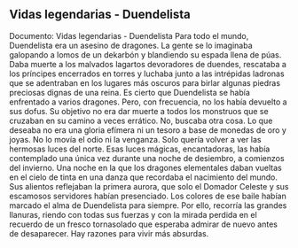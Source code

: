 ## Vidas legendarias - Duendelista
Documento: Vidas legendarias - Duendelista
Para todo el mundo, Duendelista era un asesino de dragones. La gente se lo imaginaba galopando a lomos de un dekarbón y blandiendo su espada llena de púas. Daba muerte a los malvados lagartos devoradores de duendes, rescataba a los príncipes encerrados en torres y luchaba junto a las intrépidas ladronas que se adentraban en los lugares más oscuros para birlar algunas piedras preciosas dignas de una reina.
Es cierto que Duendelista se había enfrentado a varios dragones. Pero, con frecuencia, no los había devuelto a sus dofus. Su objetivo no era dar muerte a todos los monstruos que se cruzaban en su camino a veces errático. No, buscaba otra cosa.
Lo que deseaba no era una gloria efímera ni un tesoro a base de monedas de oro y joyas. No lo movía el odio ni la venganza.
Solo quería volver a ver las hermosas luces del norte.
Esas luces mágicas, encantadoras, las había contemplado una única vez durante una noche de desiembro, a comienzos del invierno. Una noche en la que los dragones elementales daban vueltas en el cielo de tinta en una danza que recordaba el nacimiento del mundo. Sus alientos reflejaban la primera aurora, que solo el Domador Celeste y sus escamosos servidores habían presenciado.
Los colores de ese baile habían marcado el alma de Duendelista para siempre. Por ello, recorría las grandes llanuras, riendo con todas sus fuerzas y con la mirada perdida en el recuerdo de un fresco tornasolado que esperaba admirar de nuevo antes de desaparecer.
Hay razones para vivir más absurdas.
